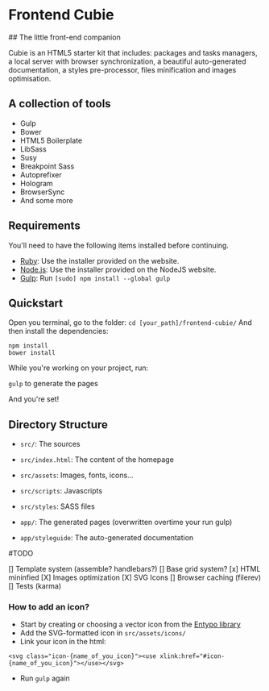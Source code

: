# Frontend Cubie

## The little front-end companion

Cubie is an HTML5 starter kit that includes: packages and tasks managers, a local server with browser synchronization, a beautiful auto-generated documentation, a styles pre-processor, files minification and images optimisation.

## A collection of tools

* Gulp
* Bower
* HTML5 Boilerplate
* LibSass
* Susy
* Breakpoint Sass
* Autoprefixer
* Hologram
* BrowserSync
* And some more

## Requirements

You'll need to have the following items installed before continuing.

  * [Ruby](https://www.ruby-lang.org/en/documentation/installation/): Use the installer provided on the website.
  * [Node.js](http://nodejs.org): Use the installer provided on the NodeJS website.
  * [Gulp](http://gruntjs.com/): Run `[sudo] npm install --global gulp`

## Quickstart

Open you terminal, go to the folder: `cd [your_path]/frontend-cubie/`
And then install the dependencies:

```
npm install
bower install
```

While you're working on your project, run:

`gulp` to generate the pages

And you're set!


## Directory Structure

* `src/`: The sources
* `src/index.html`: The content of the homepage
* `src/assets`: Images, fonts, icons...
* `src/scripts`: Javascripts
* `src/styles`: SASS files

* `app/`: The generated pages (overwritten overtime your run gulp)
* `app/styleguide`: The auto-generated documentation


#TODO

[] Template system (assemble? handlebars?)
[] Base grid system?
[x] HTML mininfied
[X] Images optimization
[X] SVG Icons 
[] Browser caching (filerev)
[] Tests (karma)


### How to add an icon?

* Start by creating or choosing a vector icon from the [Entypo library](http://www.entypo.com/)
* Add the SVG-formatted icon in `src/assets/icons/`
* Link your icon in the html:

```
<svg class="icon-{name_of_you_icon}"><use xlink:href="#icon-{name_of_you_icon}"></use></svg>
```

* Run `gulp` again
